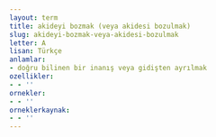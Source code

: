 ```yaml
---
layout: term
title: akideyi bozmak (veya akidesi bozulmak)
slug: akideyi-bozmak-veya-akidesi-bozulmak
letter: A
lisan: Türkçe
anlamlar:
- doğru bilinen bir inanış veya gidişten ayrılmak
ozellikler:
- - ''
ornekler:
- - ''
orneklerkaynak:
- - ''
---
```

